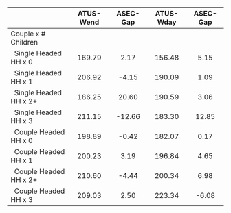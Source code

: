 
|                      |    ATUS-Wend |     ASEC-Gap |    ATUS-Wday |     ASEC-Gap |
| -------------------- | :----------: | :----------: | :----------: | :----------: |
| Couple x # Children  |              |              |              |              |
| &nbsp;&nbsp;Single Headed HH x 0 |       169.79 |         2.17 |       156.48 |         5.15 |
| &nbsp;&nbsp;Single Headed HH x 1 |       206.92 |        -4.15 |       190.09 |         1.09 |
| &nbsp;&nbsp;Single Headed HH x 2+ |       186.25 |        20.60 |       190.59 |         3.06 |
| &nbsp;&nbsp;Single Headed HH x 3 |       211.15 |       -12.66 |       183.30 |        12.85 |
| &nbsp;&nbsp;Couple Headed HH x 0 |       198.89 |        -0.42 |       182.07 |         0.17 |
| &nbsp;&nbsp;Couple Headed HH x 1 |       200.23 |         3.19 |       196.84 |         4.65 |
| &nbsp;&nbsp;Couple Headed HH x 2+ |       210.60 |        -4.44 |       200.34 |         6.98 |
| &nbsp;&nbsp;Couple Headed HH x 3 |       209.03 |         2.50 |       223.34 |        -6.08 |

